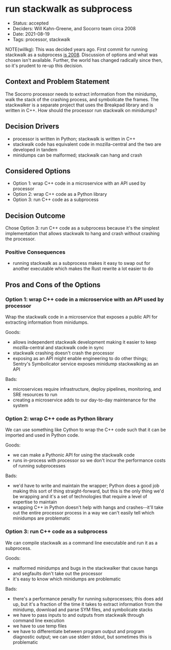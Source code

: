 # run stackwalk as subprocess

- Status: accepted
- Deciders: Will Kahn-Greene, and Socorro team circa 2008
- Date: 2021-08-19
- Tags: processor, stackwalk

NOTE(willkg): This was decided years ago. First commit for running stackwalk as
a subprocess [is 2008](https://github.com/mozilla-services/socorro/commit/b6a49302918440e896135a2b6b0b82e25f7aa793).
Discussion of options and what was chosen isn't available. Further, the world has
changed radically since then, so it's prudent to re-up this decision.

## Context and Problem Statement

The Socorro processor needs to extract information from the minidump, walk the
stack of the crashing process, and symbolicate the frames. The stackwalker is a
separate project that uses the Breakpad library and is written in C++.
How should the processor run stackwalk on minidumps?

## Decision Drivers

- processor is written in Python; stackwalk is written in C++
- stackwalk code has equivalent code in mozilla-central and the two are
  developed in tandem
- minidumps can be malformed; stackwalk can hang and crash

## Considered Options

- Option 1: wrap C++ code in a microservice with an API used by processor
- Option 2: wrap C++ code as a Python library
- Option 3: run C++ code as a subprocess

## Decision Outcome

Chose Option 3: run C++ code as a subprocess because it's the simplest
implementation that allows stackwalk to hang and crash without crashing the
processor.

### Positive Consequences

- running stackwalk as a subprocess makes it easy to swap out for another
  executable which makes the Rust rewrite a lot easier to do

## Pros and Cons of the Options

### Option 1: wrap C++ code in a microservice with an API used by processor

Wrap the stackwalk code in a microservice that exposes a public API for
extracting information from minidumps.

Goods:

- allows independent stackwalk development making it easier to keep
  mozilla-central and stackwalk code in sync
- stackwalk crashing doesn't crash the processor
- exposing as an API might enable engineering to do other things; Sentry's
  Symbolicator service exposes minidump stackwalking as an API

Bads:

- microservices require infrastructure, deploy pipelines, monitoring, and SRE
  resources to run
- creating a microservice adds to our day-to-day maintenance for the system

### Option 2: wrap C++ code as Python library

We can use something like Cython to wrap the C++ code such that it can be
imported and used in Python code.

Goods:

- we can make a Pythonic API for using the stackwalk code
- runs in-process with processor so we don't incur the performance costs of
  running subprocesses

Bads:

- we'd have to write and maintain the wrapper; Python does a good job making
  this sort of thing straight-forward, but this is the only thing we'd be
  wrapping and it's a set of technologies that require a level of expertise to
  maintain
- wrapping C++ in Python doesn't help with hangs and crashes--it'll take out
  the entire processor process in a way we can't easily tell which minidumps
  are problematic

### Option 3: run C++ code as a subprocess

We can compile stackwalk as a command line executable and run it as a
subprocess.

Goods:

- malformed minidumps and bugs in the stackwalker that cause hangs and segfaults don't take out the processor
- it's easy to know which minidumps are problematic

Bads:

- there's a performance penalty for running subprocesses; this does add up, but
  it's a fraction of the time it takes to extract information from the
  minidump, download and parse SYM files, and symbolicate stacks
- we have to pass inputs to and outputs from stackwalk through command line
  execution
- we have to use temp files
- we have to differentiate between program output and program diagnostic
  output; we can use stderr stdout, but sometimes this is problematic
